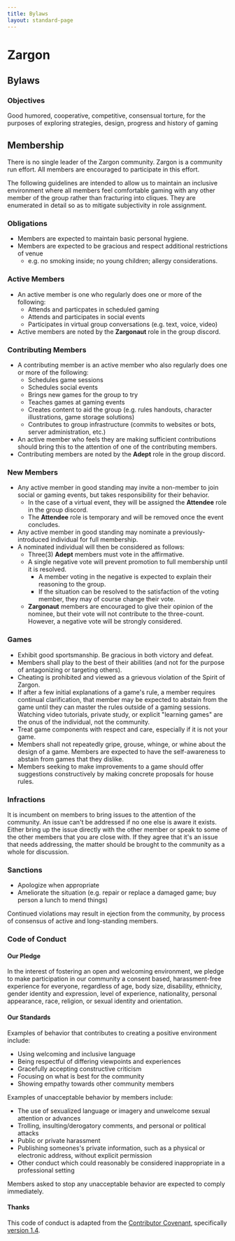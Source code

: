 ```yaml
---
title: Bylaws
layout: standard-page
---
```

# Zargon

## Bylaws

### Objectives
Good humored, cooperative, competitive, consensual torture, for the purposes of
exploring strategies, design, progress and history of gaming

## Membership
There is no single leader of the Zargon community. Zargon is a community run
effort. All members are encouraged to participate in this effort.

The following guidelines are intended to allow us to maintain an inclusive
environment where all members feel comfortable gaming with any other member of
the group rather than fracturing into cliques. They are enumerated in detail so
as to mitigate subjectivity in role assignment.

### Obligations
* Members are expected to maintain basic personal hygiene.
* Members are expected to be gracious and respect additional restrictions of
  venue
    - e.g. no smoking inside; no young children; allergy considerations.

### Active Members
* An active member is one who regularly does one or more of the following:
  - Attends and particpates in scheduled gaming
  - Attends and participates in social events
  - Participates in virtual group conversations (e.g. text, voice, video)
* Active members are noted by the **Zargonaut** role in the group discord.

### Contributing Members
* A contributing member is an active member who also regularly does one or more
 of the following:
  - Schedules game sessions
  - Schedules social events
  - Brings new games for the group to try
  - Teaches games at gaming events
  - Creates content to aid the group (e.g. rules handouts, character
    illustrations, game storage solutions)
  - Contributes to group infrastructure (commits to websites or bots, server
    administration, etc.)
* An active member who feels they are making sufficient contributions should
  bring this to the attention of one of the contributing members.
* Contributing members are noted by the **Adept** role in the group discord.

### New Members
* Any active member in good standing may invite a non-member to join social
  or gaming events, but takes responsibility for their behavior.
  - In the case of a virtual event, they will be assigned the **Attendee** role
    in the group discord.
  - The **Attendee** role is temporary and will be removed once the event
    concludes.
* Any active member in good standing may nominate a previously-introduced
  individual for full membership.
* A nominated individual will then be considered as follows:
  - Three(3) **Adept** members must vote in the affirmative.
  - A single negative vote will prevent promotion to full membership until it is
    resolved.
    - A member voting in the negative is expected to explain their reasoning to
      the group.
    - If the situation can be resolved to the satisfaction of the voting member,
      they may of course change their vote.
  - **Zargonaut** members are encouraged to give their opinion of the nominee,
    but their vote will not contribute to the three-count. However, a negative
    vote will be strongly considered.

### Games
* Exhibit good sportsmanship. Be gracious in both victory and defeat.
* Members shall play to the best of their abilities (and not for the purpose of
  antagonizing or targeting others).
* Cheating is prohibited and viewed as a grievous violation of the Spirit of
  Zargon.
* If after a few initial explanations of a game's rule, a member requires
  continual clarification, that member may be expected to abstain from the game
  until they can master the rules outside of a gaming sessions. Watching video
  tutorials, private study, or explicit "learning games" are the onus of the
  individual, not the community.
* Treat game components with respect and care, especially if it is not your
  game.
* Members shall not repeatedly gripe, grouse, whinge, or whine about the design
  of a game. Members are expected to have the self-awareness to abstain from
  games that they dislike.
* Members seeking to make improvements to a game should offer suggestions
  constructively by making concrete proposals for house rules.

### Infractions
It is incumbent on members to bring issues to the attention of the community.
An issue can't be addressed if no one else is aware it exists. Either bring up
the issue directly with the other member or speak to some of the other members
that you are close with. If they agree that it's an issue that needs
addressing, the matter should be brought to the community as a whole for
discussion.

### Sanctions
* Apologize when appropriate
* Ameliorate the situation (e.g. repair or replace a damaged game; buy person a
  lunch to mend things)

Continued violations may result in ejection from the community, by process of
consensus of active and long-standing members.

### Code of Conduct

#### Our Pledge
In the interest of fostering an open and welcoming environment, we pledge to
make participation in our community a consent based, harassment-free
experience for everyone, regardless of age, body size, disability, ethnicity,
gender identity and expression, level of experience, nationality, personal
appearance, race, religion, or sexual identity and orientation.

#### Our Standards
Examples of behavior that contributes to creating a positive environment
include:

* Using welcoming and inclusive language
* Being respectful of differing viewpoints and experiences
* Gracefully accepting constructive criticism
* Focusing on what is best for the community
* Showing empathy towards other community members

Examples of unacceptable behavior by members include:

* The use of sexualized language or imagery and unwelcome sexual attention or
  advances
* Trolling, insulting/derogatory comments, and personal or political attacks
* Public or private harassment
* Publishing someones's private information, such as a physical or electronic
  address, without explicit permission
* Other conduct which could reasonably be considered inappropriate in a
  professional setting

Members asked to stop any unacceptable behavior are expected to comply
immediately.

#### Thanks
This code of conduct is adapted from the [Contributor
Covenant](http://contributor-covenant.org/), specifically [version
1.4](http://contributor-covenant.org/version/1/4).
